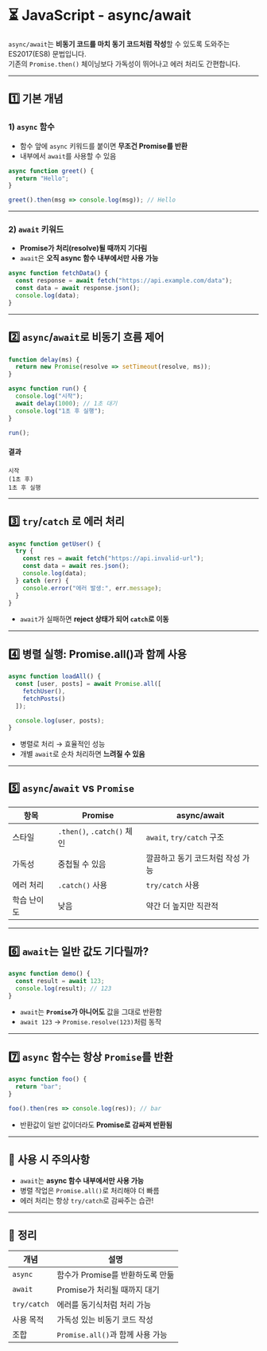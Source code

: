 # ⏳ JavaScript - async/await

`async/await`는 **비동기 코드를 마치 동기 코드처럼 작성**할 수 있도록 도와주는 ES2017(ES8) 문법입니다.  
기존의 `Promise.then()` 체이닝보다 가독성이 뛰어나고 에러 처리도 간편합니다.

---

## 1️⃣ 기본 개념

### 1) `async` 함수

- 함수 앞에 `async` 키워드를 붙이면 **무조건 Promise를 반환**
- 내부에서 `await`를 사용할 수 있음

```js
async function greet() {
  return "Hello";
}

greet().then(msg => console.log(msg)); // Hello
```

---

### 2) `await` 키워드

- **Promise가 처리(resolve)될 때까지 기다림**
- `await`은 **오직 async 함수 내부에서만 사용 가능**

```js
async function fetchData() {
  const response = await fetch("https://api.example.com/data");
  const data = await response.json();
  console.log(data);
}
```

---

## 2️⃣ `async`/`await`로 비동기 흐름 제어

```js
function delay(ms) {
  return new Promise(resolve => setTimeout(resolve, ms));
}

async function run() {
  console.log("시작");
  await delay(1000); // 1초 대기
  console.log("1초 후 실행");
}

run();
```

#### 결과
```
시작
(1초 후)
1초 후 실행
```

---

## 3️⃣ `try`/`catch` 로 에러 처리

```js
async function getUser() {
  try {
    const res = await fetch("https://api.invalid-url");
    const data = await res.json();
    console.log(data);
  } catch (err) {
    console.error("에러 발생:", err.message);
  }
}
```

- `await`가 실패하면 **reject 상태가 되어 `catch`로 이동**

---

## 4️⃣ 병렬 실행: Promise.all()과 함께 사용

```js
async function loadAll() {
  const [user, posts] = await Promise.all([
    fetchUser(),
    fetchPosts()
  ]);

  console.log(user, posts);
}
```

- 병렬로 처리 → 효율적인 성능
- 개별 `await`로 순차 처리하면 **느려질 수 있음**

---

## 5️⃣ `async`/`await` vs `Promise`

| 항목            | Promise                    | async/await                     |
|-----------------|----------------------------|----------------------------------|
| 스타일          | `.then()`, `.catch()` 체인 | `await`, `try/catch` 구조         |
| 가독성          | 중첩될 수 있음             | 깔끔하고 동기 코드처럼 작성 가능 |
| 에러 처리       | `.catch()` 사용            | `try/catch` 사용                 |
| 학습 난이도     | 낮음                       | 약간 더 높지만 직관적            |

---

## 6️⃣ `await`는 일반 값도 기다릴까?

```js
async function demo() {
  const result = await 123;
  console.log(result); // 123
}
```

- `await`는 **`Promise`가 아니어도** 값을 그대로 반환함
- `await 123` → `Promise.resolve(123)`처럼 동작

---

## 7️⃣ `async` 함수는 항상 `Promise`를 반환

```js
async function foo() {
  return "bar";
}

foo().then(res => console.log(res)); // bar
```

- 반환값이 일반 값이더라도 **Promise로 감싸져 반환됨**

---

## 📌 사용 시 주의사항

- `await`는 **async 함수 내부에서만 사용 가능**
- 병렬 작업은 `Promise.all()`로 처리해야 더 빠름
- 에러 처리는 항상 `try/catch`로 감싸주는 습관!

---

## 🎯 정리

| 개념         | 설명 |
|--------------|------|
| `async`      | 함수가 Promise를 반환하도록 만듦 |
| `await`      | Promise가 처리될 때까지 대기 |
| `try/catch`  | 에러를 동기식처럼 처리 가능 |
| 사용 목적    | 가독성 있는 비동기 코드 작성 |
| 조합         | `Promise.all()`과 함께 사용 가능 |
